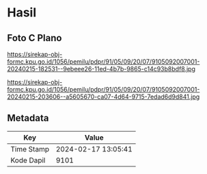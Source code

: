 # Hasil

## Foto C Plano

https://sirekap-obj-formc.kpu.go.id/1056/pemilu/pdpr/91/05/09/20/07/9105092007001-20240215-182531--9ebeee26-11ed-4b7b-9865-c14c93b8bdf8.jpg

https://sirekap-obj-formc.kpu.go.id/1056/pemilu/pdpr/91/05/09/20/07/9105092007001-20240215-203606--a5605670-ca07-4d64-9715-7edad6d9d841.jpg


## Metadata

| Key        | Value               |
| ---------- | ------------------- |
| Time Stamp | 2024-02-17 13:05:41 |
| Kode Dapil | 9101                |




